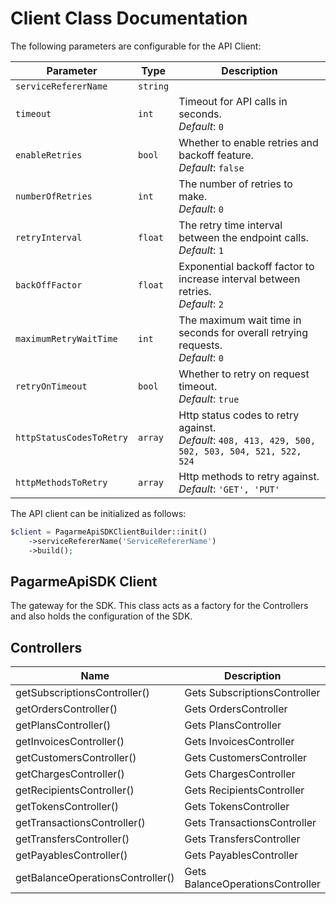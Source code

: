 
# Client Class Documentation

The following parameters are configurable for the API Client:

| Parameter | Type | Description |
|  --- | --- | --- |
| `serviceRefererName` | `string` |  |
| `timeout` | `int` | Timeout for API calls in seconds.<br>*Default*: `0` |
| `enableRetries` | `bool` | Whether to enable retries and backoff feature.<br>*Default*: `false` |
| `numberOfRetries` | `int` | The number of retries to make.<br>*Default*: `0` |
| `retryInterval` | `float` | The retry time interval between the endpoint calls.<br>*Default*: `1` |
| `backOffFactor` | `float` | Exponential backoff factor to increase interval between retries.<br>*Default*: `2` |
| `maximumRetryWaitTime` | `int` | The maximum wait time in seconds for overall retrying requests.<br>*Default*: `0` |
| `retryOnTimeout` | `bool` | Whether to retry on request timeout.<br>*Default*: `true` |
| `httpStatusCodesToRetry` | `array` | Http status codes to retry against.<br>*Default*: `408, 413, 429, 500, 502, 503, 504, 521, 522, 524` |
| `httpMethodsToRetry` | `array` | Http methods to retry against.<br>*Default*: `'GET', 'PUT'` |

The API client can be initialized as follows:

```php
$client = PagarmeApiSDKClientBuilder::init()
    ->serviceRefererName('ServiceRefererName')
    ->build();
```

## PagarmeApiSDK Client

The gateway for the SDK. This class acts as a factory for the Controllers and also holds the configuration of the SDK.

## Controllers

| Name | Description |
|  --- | --- |
| getSubscriptionsController() | Gets SubscriptionsController |
| getOrdersController() | Gets OrdersController |
| getPlansController() | Gets PlansController |
| getInvoicesController() | Gets InvoicesController |
| getCustomersController() | Gets CustomersController |
| getChargesController() | Gets ChargesController |
| getRecipientsController() | Gets RecipientsController |
| getTokensController() | Gets TokensController |
| getTransactionsController() | Gets TransactionsController |
| getTransfersController() | Gets TransfersController |
| getPayablesController() | Gets PayablesController |
| getBalanceOperationsController() | Gets BalanceOperationsController |


